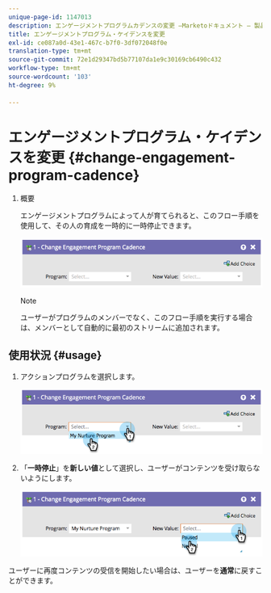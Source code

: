 ```yaml
---
unique-page-id: 1147013
description: エンゲージメントプログラムカデンスの変更 —Marketoドキュメント — 製品ドキュメント
title: エンゲージメントプログラム・ケイデンスを変更
exl-id: ce087a0d-43e1-467c-b7f0-3df072048f0e
translation-type: tm+mt
source-git-commit: 72e1d29347bd5b77107da1e9c30169cb6490c432
workflow-type: tm+mt
source-wordcount: '103'
ht-degree: 9%

---
```


# エンゲージメントプログラム・ケイデンスを変更 {#change-engagement-program-cadence}

1. 概要

   エンゲージメントプログラムによって人が育てられると、このフロー手順を使用して、その人の育成を一時的に一時停止できます。

   ![](assets/image2014-9-22-14-3a48-3a53.png)

   >[!NOTE]
   >
   >ユーザーがプログラムのメンバーでなく、このフロー手順を実行する場合は、メンバーとして自動的に最初のストリームに追加されます。

## 使用状況 {#usage}

1. アクションプログラムを選択します。

   ![](assets/image2014-9-22-14-3a49-3a27.png)

1. 「**一時停止**」を&#x200B;**新しい値**&#x200B;として選択し、ユーザーがコンテンツを受け取らないようにします。

   ![](assets/image2014-9-22-14-3a49-3a31.png)

ユーザーに再度コンテンツの受信を開始したい場合は、ユーザーを&#x200B;**通常**&#x200B;に戻すことができます。
